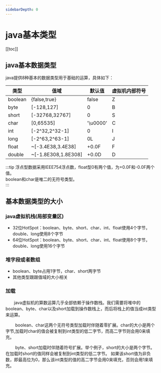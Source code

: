 ```yaml
---
sidebarDepth: 0
---
```


# java基本类型

[[toc]]

## java基本数据类型

java提供8种基本的数据类型用于基础的运算，具体如下：

类型         | 值域        | 默认值       |虚拟机内部符号
---         |     ---     |      ---   |  ---
boolean     | {false,true}| false      | Z
byte        | [-128,127]  | 0          | B
short       | [-32768,32767]|0         | S
char        | [0,65535]    | '\u0000'  | C
int         | [-2^32,2^32-1]| 0        | I
long        | [-2^63,2^63-1]| 0L       | J
float       | ~[-3.4E38,3.4E38]| +0.0F | F
double      | ~[-1.8E308,1.8E308]|+0.0D| D

:::tip
浮点型数据采用IEEE754浮点数，float型0有两个值，为+0.0F和-0.0F两个值。<br>
boolean和char是唯二的无符号类型。<br>
:::

## 基本数据类型的大小

### java虚拟机栈(局部变量区)

- 32位HotSpot：boolean、byte、short、char、int、float使用4个字节，double、long使用8个字节
- 64位HotSpot：boolean、byte、short、char、int、float使用8个字节，double、long使用16个字节

### 堆字段或者数组
- boolean、byte占用1字节，char、short两字节
- 其他类型跟跟值域的大小相关


### 加载

&emsp;&emsp;java虚拟机的算数运算几乎全部依赖于操作数栈。我们需要将堆中的boolean、byte、char以及short加载到操作数栈上，而后将栈上的值当成int类型来运算。

&emsp;&emsp; boolean、char这两个无符号类型加载时伴随着零扩展。char的大小是两个字节,加载时char的值会被复制到int类型的低二字节，而高二字节则会用0来填充。

&emsp;&emsp; byte、short加载时伴随着符号扩展。举个例子，short的大小是两个字节。在加载时short的值同样会被复制到int类型的低二字节。
如果该short值为非负数，即最高位为0，那么该int类型的值的高二字节会用0来填充，否则会用1来填充。